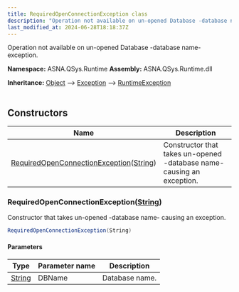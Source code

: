 ```yaml
---
title: RequiredOpenConnectionException class
description: "Operation not available on un-opened Database -database name- exception. "
last_modified_at: 2024-06-28T18:18:37Z
---
```


Operation not available on un-opened Database -database name- exception.

**Namespace:** ASNA.QSys.Runtime
**Assembly:** ASNA.QSys.Runtime.dll

**Inheritance:** [Object](https://docs.microsoft.com/en-us/dotnet/api/system.object) --> [Exception](https://docs.microsoft.com/en-us/dotnet/api/system.exception) --> [RuntimeException](/reference/runtime/qsys-runtime/runtime-exception.html)
<br>
<br>

## Constructors

| Name | Description |
| --- | --- |
| [RequiredOpenConnectionException](#requiredopenconnectionexceptionstring)([String](https://docs.microsoft.com/en-us/dotnet/api/system.string)) | Constructor that takes un-opened -database name- causing an exception.

### RequiredOpenConnectionException([String](https://docs.microsoft.com/en-us/dotnet/api/system.string))

Constructor that takes un-opened -database name- causing an exception.

```cs
RequiredOpenConnectionException(String)
```

#### Parameters

| Type | Parameter name | Description
| --- | --- | ---
| [String](https://docs.microsoft.com/en-us/dotnet/api/system.string) | DBName | Database name.
